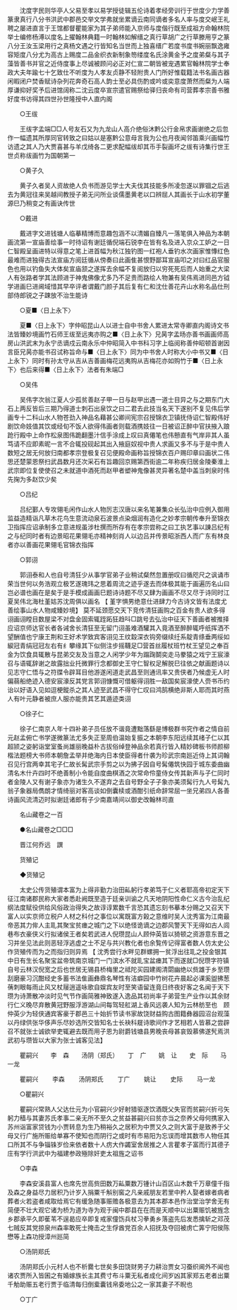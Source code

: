 <!-- { "loadSidebar": true } -->
　　沈度字民则华亭人父易至孝以易学授徒辑五伦诗着孝经旁训行于世度少力学善篆隶真行八分书洪武中郡邑交举文学弗就坐累谪云南同谪者多名人率与度交岷王礼聘之屡进直言于王馆都督瞿能家为其子弟师能入京师与度偕行既至成祖方命翰林院举士编修杨溥以度名上擢翰林典籍一时翰林如解缙之真行草胡广之行草滕用亨之篆八分王汝玉梁用行之真杨文遇之行皆知名当世而上独喜缙广若度书度书婉丽飘逸雍容矩度八分尤为高古上赐度二品金织衣新制象笏缕度名氏涂黄金予之度弟粲与其子藻皆善书并官之近侍度事上尽诚被顾问必正对仁宣二朝皆被宠遇累官翰林院学士奉政大夫年踰七十乞致仕不听度为人孝友贞静不轻附贵人门所好惟载籍法书名画古器闲暇闭户焚香赋诗杂列花奔奇石高人韵士至必具伤酌或吟或奕意度萧然而粲为人端厚谦抑好奖予后进馆阔称二沈云度卒宣宗遣官赐祭给驿归丧命有司营葬孝宗善书雅好度书访得其四世孙世隆授中人直内阁 

　　○王绂 

　　王绂字孟端□□人号友石又为九龙山人高介绝俗沐黔公行金帛求画谢绝之后忽作一幅遗其所厚同官转致之曰姑以是塞黔公意母言我为公也月夜闻邻笛乘兴画幅竹访遗之其人乃大贾喜甚与羊戊绮各二更求配幅绂却其币手裂画坏之绂有诗集行世王世贞称绂画竹为国朝第一 

　　○黄子久 

　　黄子久者吴人资故绝人负书而游见学士大夫伐其技能多所凌忽遂以罪锢之后逃去为黄冠往来吴越间教授子弟无问所业谈儒墨黄老以口辨屈人其画长于山水初学董源巳乃稍变之有画诀传世 

　　○戴进 

　　戴进字文进钱塘人临摹精博而意趣包涵不以清媚自臻凡一落笔俱入神品为本朝画流第一宣庙善绘事一时待诏有谢廷循倪端石锐李在皆有名及进入京众工妒之一日仁智殿呈画进特以得意之笔上进首幅为秋江独钓图一红袍人垂钓水次画家惟慱红色最难而进独得古法宣庙方阅廷循从傍奏曰此画隹甚恨野鄙耳宣庙叩之对曰红品官服色也用以钓鱼失大体矣宣庙颔之遂挥去余幅不复阅放归以穷死死后而人始重之大梁人有张路者学其法顾进于神鬼佛像尤多乃不足贵而路绘人物兼有吴伟焉进同邑方钺学进画巳进阃域惜其早卒评者谓戴门颜子其后复有仁和沈仕善花卉山水称名品仕刑部侍郎锐之子踈放不治生能诗 

　　○夏■〈日上永下〉 

　　夏■〈日上永下〉字仲昭昆山人以进士自中书舍人累进太常寺卿直内阁诗文书法皆臻妙境画竹石师王绂至远夷亦购之■〈日上永下〉兄昺字孟旸亦善书画画师高房山洪武末为永宁丞谪戍云南永乐中仲昭简入中书科习字上临阅称善仲昭顿首谢因言臣兄昺亦能书召试称旨命与■〈日上永下〉同为中书舍人时称大小中书又■〈日上永下〉同时有孙太守从吉从吉善画梅花远夷购从吉梅花亦如购竹于■〈日上永下〉也后来得■〈日上永下〉法者有朱端□ 

　　○吴伟 

　　吴伟字次翁江夏人少孤贫善赵子甲一日与赵甲出遇一道士目异之与之期东门大石上两反皆后三期乃得道士刺石出泉饮之曰二君去此技当名天下遂别不复见伟后学画专十二科山水人物苍劲入神品名藉甚公卿间宪宗召授锦衣卫镇抚侍诏仁智殿伟好剧饮命妓值其饮或经旬不饭人欲得伟画者则载酒携妓往一日被诏正醉中官扶掖入踉跄行殿中上命作松泉图伟跪翻墨汁信手涂成上叹曰真僊笔也伟戅直有气岸非其人虽笃请不应即素昵一言不合辄投砚起其出入掖庭奴视中贵人求画又多不与于是中贵人数短之居无何放归南都孝宗登极复召见便殿命画称旨授锦衣百户赐印章曰画状二伟思还楚蒙恩祭扫武昌数月还次采石有旨趣回京赐第西街逾二年称疾归居金陵秦淮上武宗即位复使使召之未就道中酒死而赵甲者塑神鬼像甚灵异著名楚中盖当刺泉时伟先掬为多赵饮少矣 

　　○吕纪 

　　吕纪鄞人专攻翎毛闲作山水人物厉志汉唐以来名笔兼集众长弘治中应例入御用监益造精诣凡草木花鸟生意流动泉石波景点染烟润有造化之妙孝宗朝传奉升至锦衣卫指挥应诏承制多立意进规虽涉杜撰而所存有在孝宗尝称之曰工执艺事以諌吕纪有之与纪同时者有边景昭花果翎毛亦精神刻肖人以边吕并传景昭浙西人而广东有林良者亦以善画花果翎毛官锦衣指挥 

　　○郭诩 

　　郭诩泰和人也自号清狂少从事学官弟子业稍试粲然忽置册叹曰循咫尺之讽诵市荣当世何以务浩观立极艺遂瑰玮之思着周流之迹乎遂去而体极其能于画遍历名山曰岂必谱也画在是矣于是手模成画画巳题诗诗题不尽又肆为画画不尽又尽于诗同时江夏吴伟北海杜堇姑苏沈周俱以画名 【 堇字惧男绝意仕进肆力今古诗文皆有法度尤善绘事山水人物咸臻妙境】 莫不延颈愿交天下竞传清狂画购之百金有贵人欲多得诩画诩瞠目数屋梁不对盘金固索辄跮跖狂趋呌□跳号去弘治中征天下善画者被推择应诏京师达官长者各诫舍长清狂至无留门诩虽难酒驩其入竟酒至醉醉辄呼纸挥洒不望酬值也宁康王荆和王好术学致宾客诩见王纹縠深衣钩旁缀续纴系靛青绦垂两绥如綟冠青绢冠冠左右有纟攀缘其下似侧注步摇韈足□营首丝履杖班竹杖王望见之奉百金为饮食具辄散与昆弟交友及当意之人闲学少年为蹋踘鬬奕走马豢猿之戏宁王宸濠召与语辄辞谢之故露拙业托微罪行念都御史王守仁智权足解脱巳往依之献画题诗以见志守仁悟与之符牒令辟耳目他游遂闲道走武昌至则通讯率又贵侠者乃候虚无人时偏蒻船绝迹入德安宸濠反其党言郭诩慷慨可借躯得诩胜一敌国矣宸濠使人赍书币约诒以好语入见如逗梗鏦杀之其人迹至武昌不得守仁叹曰鸿鹄横绝非斯人耶而其时燕人有叶元静者被庶人服亦能贵其艺其遁迹类诩 

　　○徐子仁 

　　徐子仁南京人年十四补弟子员任放不谐竟遭黜落繇是博极群书究作者之情自前元赵孟俯亡书学遂微篆法尤多失正至周伯温始复振之本朝李东阳远续其绪子仁以其超颕之姿躬诣堂室蚤尚雄丽晚益朴古拔俗绰登神品余若真行皆入精妙碑板书师颜柳楷法题榜大书师本朝詹孟举并绝海内日本使臣得者什袭为珍武宗南廵近侍上其词翰召见行宫两幸其宅子仁故长髯武宗手剪之以为拂子因自号髯僊筑快园于城东委曲幽清名木什卉四时不绝善制小令能自度曲棋酒之次常命伶童侍女传其新声与子仁同时者金陵人又有谢子象亦为诸生久不遂弃之去自号野全子子象亦美须髯行九人号髯九翁子象器局儁朗才情绮丽对客高谈如倒囊椟或酒酣引纸命辞常屈一坐兄弟四人各善诗画风流清迈时拟谢廷诸郎有子少南嘉靖间以御史改翰林司直 

　　名山藏卷之一百 

　　●名山藏卷之□□□ 

　　晋江何乔远　譔 

　　货殖记 

　　◆货殖记 

　　太史公传货殖谓本富为上得非勤力治田畆躬行孝弟笃于仁义者耶高帝初定天下征江南诸郡民称大家者悉赴阙既至造于廷亲训谕之凡天地阴阳性命仁义古今治乱纪纲法度赋役供给风俗政治得失之故谆谆累数千言恐其遗忘刻书摹本分赐之又召天下富人以实京师立税户人材之科付之事位以寓既富方榖之意维时吴人沈秀富为江南最帝恶其力侔人主耴其聚宝贫瘗之城门之下以绝怪诡谪之边郡风警天下无得如古人闾巷布衣豪侠义行拟诸侯王者矣若武进人倪瓒昆山人顾仲英皆以猗顿之资游意东晋之习并坐见法此则恶轻浮逃虚之士不足与共兴教化者也余覧传记得富者数人仿太史公作货殖传而为之而指归则异焉 【 沈秀尝行水畔见群螺拥一贫浮出往耴之投金银其中日有生长名聚宝盆帝筑南京城门一门滨水不就耴宝盆瘗其下而遂就□倪瓒字符镇自号云林汉倪宽之后也世居无锡县桥梅里之祗陀买园建阁清閟幽绝以赀雄于乡至瓒刮磨豪习沉酣经史多蓄书法隹画彝鼎名琴性有洁癖园中竹树花卉晨起必课奚盥拂葱蒨刺眼每雨止风又杖屦逍遥咏歌自娱宾友时至笑语留连竟日终夜好客之名闻于天下瓒为诗萧散冲淡时见气节作画简雅神致遂入逸品其初尚率子弟营生产业作以其余财行仁义晚尽弃散黄冠野服浮游湖山间每驾轻舡湖上香风远袭人知为云林舫至也　顾仲英少为轻侠通宾客豪于郡邑三十始折节读书家故饶财益购古图籍彝器园沼台观藻以丹绿供张华侈声乐尽妙选所交皆知名士长袂科屣诗歌间作才艺相若人皆慕之尝辟召不就张士诚欲举吏辄避去既而用子恩为尉爵钱塘县男晚丧母甚哀毁慕佛遂髠焉洪武初与瓒皆以大家为张士诚客见法】 

　　瞿嗣兴　　李　森　　汤阴（郑氏）　　丁　广　　姚　让　　史　际　　马一龙 

　　瞿嗣兴 
　　李森 
　　汤阴郑氏 
　　丁广 
　　姚让 
　　史际 
　　马一龙 

　　○瞿嗣兴 

　　瞿嗣兴常熟人父达仕元为小官嗣兴少好射猎驱逐饮酒既父失官而贫嗣兴折弓矢躬力穑与其妻苏氏孝事二亲无所不至久之贫益甚嗣兴曰贫亦当之奈养父母何携家入苏州诣富家贷钱为小贾转息为生乃稍裕久之居积为中贾又久之则大富于是致养于父母又行广施所赈给单寡不使知也而阴行之或时有市易阳为忘误而增其数市人物任其口所其不与争锱铢岁俭来依者数十人疠大作蠲室舍居推之人言瞿孝子富而行其德子庄有学行洪武中为福建参政殛除奸吏太祖旌之诏书 

　　○李森 

　　李森安溪县富人也席先世高赀田数万畆粟数万锺计山百区山木数千万章僮千指及森之身益尽力居积乃计岁入捐粟千斛别窖之凡亲戚朋友若里中矜人娶者嫁者病者葬者火若盗者咸取给焉它有缓急随事赈赡各极意去为其本郡本邑作治堂治学舍无有简便不壮大观它诸为桥为道为寺为观于闽中郡县在在而是天顺中以出粟赈饥被旌念乡郡承平久即萑苇不逞曷应卒即复戒家僮饬兵杖习拳勇乡落盗先后发悉擒斩之邓茂七贼反其党掠泉州森率敢死士掩击之生俘酋党百余人招抚及夺回被虏亡筭宁阳侯陈懋等上森功授漳州廵简 

　　○汤阴郑氏 

　　汤阴郑氏小元村人也不析爨七世矣多田饶财男子力耕治贾女习蚕织阃外不闻也诸农贾所入皆囷之有婚嫁族长主其费寸布斗粟无私者成化间岁凶其家郑五老者出粟千觔助赈五老行贾于临清每归倒槖囊钱帛委地公之一家其妻子不睨也 

　　○丁广 

